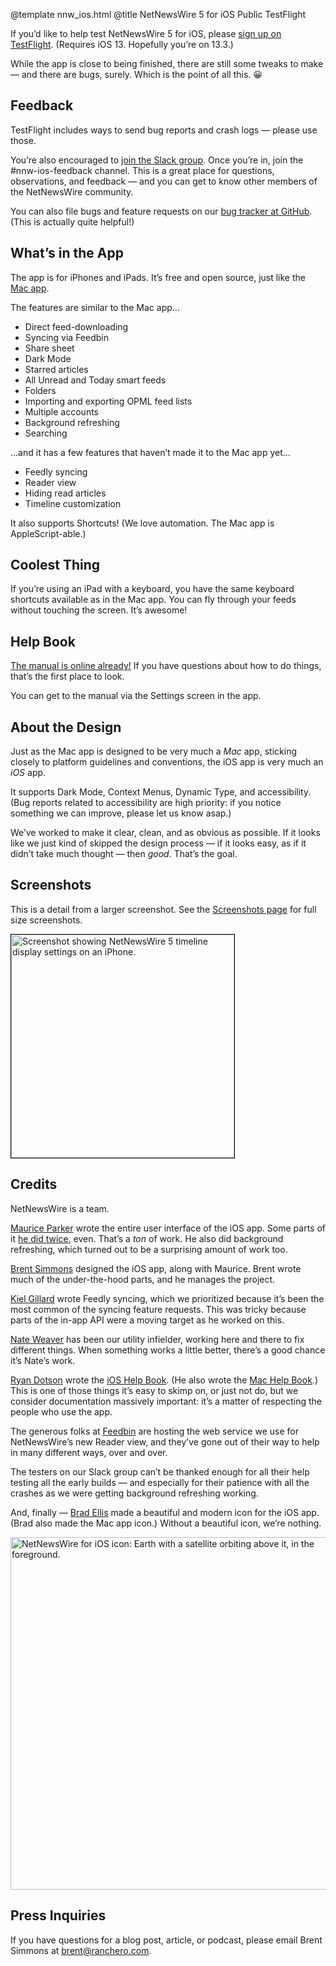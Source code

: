@template nnw_ios.html
@title NetNewsWire 5 for iOS Public TestFlight

If you’d like to help test NetNewsWire 5 for iOS, please [sign up on TestFlight](https://testflight.apple.com/join/5Mh4hVpS). (Requires iOS 13. Hopefully you’re on 13.3.)

While the app is close to being finished, there are still some tweaks to make — and there are bugs, surely. Which is the point of all this. 😀

## Feedback

TestFlight includes ways to send bug reports and crash logs — please use those.

You’re also encouraged to [join the Slack group](https://ranchero.com/netnewswire/slack). Once you’re in, join the #nnw-ios-feedback channel. This is a great place for questions, observations, and feedback — and you can get to know other members of the NetNewsWire community.

You can also file bugs and feature requests on our [bug tracker at GitHub](https://github.com/brentsimmons/NetNewsWire/issues). (This is actually quite helpful!)

## What’s in the App

The app is for iPhones and iPads. It’s free and open source, just like the [Mac app](https://ranchero.com/netnewswire/).

The features are similar to the Mac app…

* Direct feed-downloading
* Syncing via Feedbin
* Share sheet
* Dark Mode
* Starred articles
* All Unread and Today smart feeds
* Folders
* Importing and exporting OPML feed lists
* Multiple accounts
* Background refreshing
* Searching

…and it has a few features that haven’t made it to the Mac app yet…

* Feedly syncing
* Reader view
* Hiding read articles
* Timeline customization

It also supports Shortcuts! (We love automation. The Mac app is AppleScript-able.)

## Coolest Thing

If you’re using an iPad with a keyboard, you have the same keyboard shortcuts available as in the Mac app. You can fly through your feeds without touching the screen. It’s awesome!

## Help Book

[The manual is online already!](https://ranchero.com/netnewswire/help/ios/5.0/en/) If you have questions about how to do things, that’s the first place to look.

You can get to the manual via the Settings screen in the app.

## About the Design

Just as the Mac app is designed to be very much a *Mac* app, sticking closely to platform guidelines and conventions, the iOS app is very much an *iOS* app.

It supports Dark Mode, Context Menus, Dynamic Type, and accessibility. (Bug reports related to accessibility are high priority: if you notice something we can improve, please let us know asap.)

We’ve worked to make it clear, clean, and as obvious as possible. If it looks like we just kind of skipped the design process — if it looks easy, as if it didn’t take much thought — then *good*. That’s the goal.

## Screenshots

This is a detail from a larger screenshot. See the [Screenshots page](screenshots-ios) for full size screenshots.

<a href="screenshots-ios"><img class="centeredImage" src="https://ranchero.com/netnewswire/images/nnw-ipad-dark-thumb.png" width="357" height="357" style="border:1px solid black" alt="Screenshot showing NetNewsWire 5 timeline display settings on an iPhone." alt="Go to the screenshots page."></a>


## Credits

NetNewsWire is a team.

[Maurice Parker](https://vincode.io/) wrote the entire user interface of the iOS app. Some parts of it [he did twice](https://inessential.com/2019/10/21/swiftui_is_still_the_future), even. That’s a *ton* of work. He also did background refreshing, which turned out to be a surprising amount of work too.

[Brent Simmons](https://inessential.com/) designed the iOS app, along with Maurice. Brent wrote much of the under-the-hood parts, and he manages the project.

[Kiel Gillard](https://twitter.com/kielgillard) wrote Feedly syncing, which we prioritized because it’s been the most common of the syncing feature requests. This was tricky because parts of the in-app API were a moving target as he worked on this.

[Nate Weaver](https://github.com/wevah) has been our utility infielder, working here and there to fix different things. When something works a little better, there’s a good chance it’s Nate’s work.

[Ryan Dotson](https://twitter.com/nostodnayr) wrote the [iOS Help Book](https://ranchero.com/netnewswire/help/ios/5.0/en/). (He also wrote the [Mac Help Book](https://ranchero.com/netnewswire/help/mac/5.0/en/).) This is one of those things it’s easy to skimp on, or just not do, but we consider documentation massively important: it’s a matter of respecting the people who use the app.

The generous folks at [Feedbin](https://feedbin.com/) are hosting the web service we use for NetNewsWire’s new Reader view, and they’ve gone out of their way to help in many different ways, over and over.

The testers on our Slack group can’t be thanked enough for all their help testing all the early builds — and especially for their patience with all the crashes as we were getting background refreshing working.

And, finally — [Brad Ellis](https://twitter.com/bradellis) made a beautiful and modern icon for the iOS app. (Brad also made the Mac app icon.) Without a beautiful icon, we’re nothing.

<img class=centeredImage src="https://ranchero.com/netnewswire/images/NNW-iOS-Icon.png" height=564 width=560 alt="NetNewsWire for iOS icon: Earth with a satellite orbiting above it, in the foreground.">

## Press Inquiries

If you have questions for a blog post, article, or podcast, please email Brent Simmons at <a href="mailto:brent@ranchero.com">brent@ranchero.com</a>.
